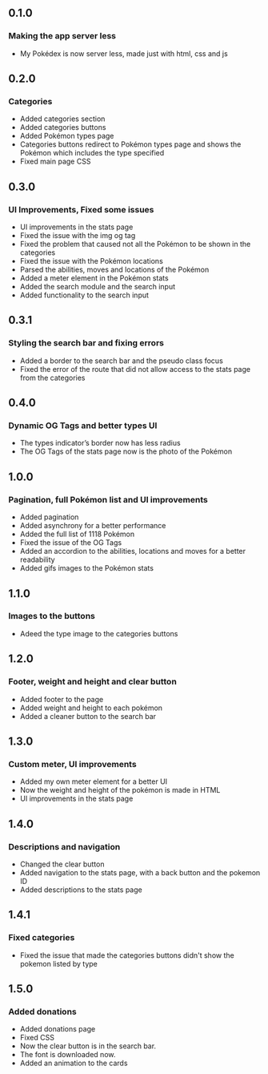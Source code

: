 ## 0.1.0

### Making the app server less

- My Pokédex is now server less, made just with html, css and js

## 0.2.0

### Categories

- Added categories section
- Added categories buttons
- Added Pokémon types page
- Categories buttons redirect to Pokémon types page and shows the Pokémon which includes the type specified
- Fixed main page CSS

## 0.3.0

### UI Improvements, Fixed some issues

- UI improvements in the stats page
- Fixed the issue with the img og tag
- Fixed the problem that caused not all the Pokémon to be shown in the categories
- Fixed the issue with the Pokémon locations
- Parsed the abilities, moves and locations of the Pokémon
- Added a meter element in the Pokémon stats
- Added the search module and the search input
- Added functionality to the search input

## 0.3.1

### Styling the search bar and fixing errors

- Added a border to the search bar and the pseudo class focus
- Fixed the error of the route that did not allow access to the stats page from the categories

## 0.4.0

### Dynamic OG Tags and better types UI

- The types indicator’s border now has less radius
- The OG Tags of the stats page now is the photo of the Pokémon

## 1.0.0

### Pagination, full Pokémon list and UI improvements

- Added pagination
- Added asynchrony for a better performance
- Added the full list of 1118 Pokémon
- Fixed the issue of the OG Tags
- Added an accordion to the abilities, locations and moves for a better readability
- Added gifs images to the Pokémon stats

## 1.1.0

### Images to the buttons

- Adeed the type image to the categories buttons

## 1.2.0

### Footer, weight and height and clear button

- Added footer to the page
- Added weight and height to each pokémon
- Added a cleaner button to the search bar

## 1.3.0

### Custom meter, UI improvements

- Added my own meter element for a better UI
- Now the weight and height of the pokémon is made in HTML
- UI improvements in the stats page

## 1.4.0

### Descriptions and navigation

- Changed the clear button
- Added navigation to the stats page, with a back button and the pokemon ID
- Added descriptions to the stats page

## 1.4.1

### Fixed categories

- Fixed the issue that made the categories buttons didn't show the pokemon listed by type

## 1.5.0

### Added donations

- Added donations page
- Fixed CSS
- Now the clear button is in the search bar.
- The font is downloaded now.
- Added an animation to the cards

